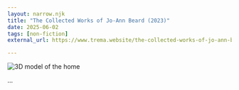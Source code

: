 ```yaml
---
layout: narrow.njk
title: "The Collected Works of Jo-Ann Beard (2023)"
date: 2025-06-02
tags: [non-fiction]
external_url: https://www.trema.website/the-collected-works-of-jo-ann-beard-2023/

---
```


![3D model of the home](/assets/links/quartey-accra.avif "3D model of the home")

...